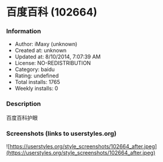 # 百度百科 (102664)

### Information
- Author: iMaxy (unknown)
- Created at: unknown
- Updated at: 8/10/2014, 7:07:39 AM
- License: NO-REDISTRIBUTION
- Category: baidu
- Rating: undefined
- Total installs: 1765
- Weekly installs: 0


### Description
百度百科护眼


### Screenshots (links to userstyles.org)
![https://userstyles.org/style_screenshots/102664_after.jpeg](https://userstyles.org/style_screenshots/102664_after.jpeg)


